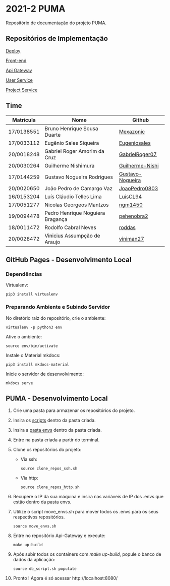 # 2021-2 PUMA 

Repositório de documentação do projeto PUMA.

## Repositórios de Implementação

[Deploy](https://github.com/fga-eps-mds/2021-2-PUMA-Deploy)

[Front-end](https://github.com/fga-eps-mds/2021-2-PUMA-Frontend)

[Api Gateway](https://github.com/fga-eps-mds/2021-2-PUMA-ApiGateway)

[User Service](https://github.com/fga-eps-mds/2021-2-PUMA-UserService)

[Project Service](https://github.com/fga-eps-mds/2021-2-PUMA-ProjectService)

<!-- [Notify Service](https://github.com/fga-eps-mds/2021-2-PUMA-NotifyService) -->

<!-- [Alocate Service](https://github.com/fga-eps-mds/2021-2-PUMA-AlocateService) -->

## Time 

| Matrícula  | Nome                             | Github                                                  |
| ---------- | -------------------------------- | ------------------------------------------------------- |
| 17/0138551 | Bruno Henrique Sousa Duarte      | [Mexazonic](https://github.com/Mexazonic)               |
| 17/0033112 | Eugênio Sales Siqueira           | [Eugeniosales](https://github.com/Eugeniosales)         |
| 20/0018248 | Gabriel Roger Amorim da Cruz     | [GabrielRoger07](https://github.com/GabrielRoger07)     |
| 20/0030264 | Guilherme Nishimura              | [Guilherme-Nishi](https://github.com/Guilherme-Nishi)   |
| 17/0144259 | Gustavo Nogueira Rodrigues       | [Gustavo-Nogueira](https://github.com/Gustavo-Nogueira) |
| 20/0020650 | João Pedro de Camargo Vaz        | [JoaoPedro0803](https://github.com/JoaoPedro0803)       |
| 16/0153204 | Luís Cláudio Telles Lima         | [LuisCL94](https://github.com/LuisCL94)                 |
| 17/0051277 | Nicolas Georgeos Mantzos         | [ngm1450](https://github.com/ngm1450)                   |
| 19/0094478 | Pedro Henrique Noguiera Bragança | [pehenobra2](https://github.com/pehenobra2)             |
| 18/0011472 | Rodolfo Cabral Neves             | [roddas](https://github.com/roddas)                     |
| 20/0028472 | Vinicius Assumpção de Araujo     | [viniman27](https://github.com/viniman27)               |


## GitHub Pages - Desenvolvimento Local 

### Dependências

Virtualenv: 
```console
pip3 install virtualenv
```

### Preparando Ambiente e Subindo Servidor

No diretório raiz do repositório, crie o ambiente: 
```console
virtualenv -p python3 env
```

Ative o ambiente: 

```console
source env/bin/activate
```

Instale o Material mkdocs: 
```console
pip3 install mkdocs-material
```

Inicie o servidor de desenvolvimento:
```console
mkdocs serve
```

## PUMA - Desenvolvimento Local

1. Crie uma pasta para armazenar os repositórios do projeto.

2. Insira os [scripts](https://drive.google.com/drive/folders/11_sBJonAoB_wbzEFLuyG1D0dMOTSvECL?usp=sharing) dentro da pasta criada.

3. Insira a [pasta envs](https://drive.google.com/drive/folders/1bCZ2RPNPU7U_vFwq6A_C2P2FjUKI3q92?usp=sharing) dentro da pasta criada. 

4. Entre na pasta criada a partir do terminal.

5. Clone os repositórios do projeto:
   - Via ssh:
        ```console
        source clone_repos_ssh.sh
        ```

   - Via http:
        ```console
        source clone_repos_http.sh
        ```

6. Recupere o IP da sua máquina e insira nas variáveis de IP dos .envs que estão dentro da pasta envs.

7. Utilize o script move_envs.sh para mover todos os .envs para os seus respectivos repositórios.
    ```console
    source move_envs.sh
    ```

8. Entre no repositório Api-Gateway e execute:
    ```console
    make up-build
    ```

9. Após subir todos os containers com _make up-build_, popule o banco de dados da aplicação:
    ```console
    source db_script.sh populate
    ```

1.   Pronto ! Agora é só acessar http://localhost:8080/
